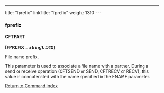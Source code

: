 ---
title: "fprefix"
linkTitle: "fprefix"
weight: 1310
---<span id="fprefix"></span>

### fprefix

#### CFTPART

**[FPREFIX = *string1..512*]**

File name prefix.

This parameter is used to associate a file name with a partner. During
a send or receive operation (CFTSEND or SEND, CFTRECV or RECV), this value
is concatenated with the name specified in the FNAME parameter.

[Return to Command index](../../)
